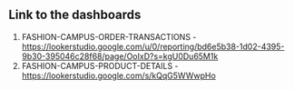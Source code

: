 ## Link to the dashboards
1. FASHION-CAMPUS-ORDER-TRANSACTIONS - https://lookerstudio.google.com/u/0/reporting/bd6e5b38-1d02-4395-9b30-395046c28f68/page/OoIxD?s=kgU0Du65M1k
2. FASHION-CAMPUS-PRODUCT-DETAILS - https://lookerstudio.google.com/s/kQqG5WWwpHo
